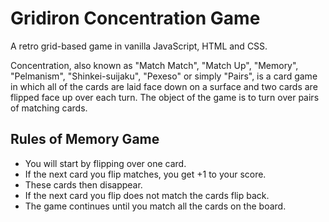 # Gridiron Concentration Game
A retro grid-based game in vanilla JavaScript, HTML and CSS.

Concentration, also known as "Match Match", "Match Up", "Memory", "Pelmanism", "Shinkei-suijaku", "Pexeso" or simply "Pairs", is a card game in which all of the cards are laid face down on a surface and two cards are flipped face up over each turn. The object of the game is to turn over pairs of matching cards.

## Rules of Memory Game
- You will start by flipping over one card.
- If the next card you flip matches, you get +1 to your score.
- These cards then disappear.
- If the next card you flip does not match the cards flip back.
- The game continues until you match all the cards on the board.
